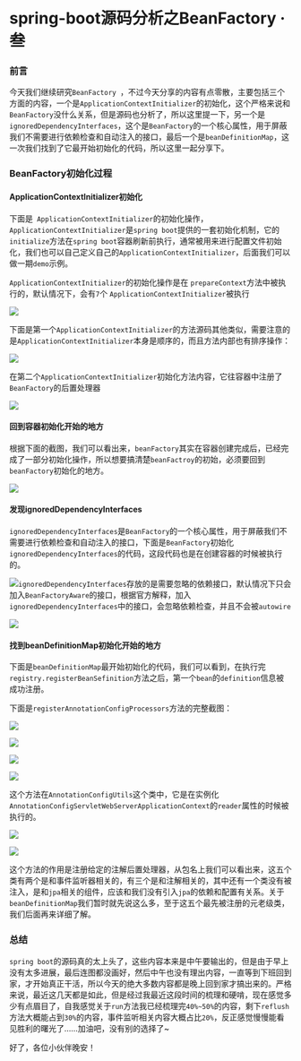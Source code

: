 # spring-boot源码分析之BeanFactory · 叁

### 前言

今天我们继续研究`BeanFactory `，不过今天分享的内容有点零散，主要包括三个方面的内容，一个是`ApplicationContextInitializer`的初始化，这个严格来说和`BeanFactory`没什么关系，但是源码也分析了，所以这里提一下，另一个是`ignoredDependencyInterfaces`，这个是`BeanFactory`的一个核心属性，用于屏蔽我们不需要进行依赖检查和自动注入的接口，最后一个是`beanDefinitionMap`，这一次我们找到了它最开始初始化的代码，所以这里一起分享下。

### BeanFactory初始化过程

#### ApplicationContextInitializer初始化

下面是` ApplicationContextInitializer`的初始化操作，`ApplicationContextInitializer`是`spring boot`提供的一套初始化机制，它的`initialize`方法在`spring boot`容器刷新前执行，通常被用来进行配置文件初始化，我们也可以自己定义自己的`ApplicationContextInitializer`，后面我们可以做一期`demo`示例。

`ApplicationContextInitializer`的初始化操作是在 `prepareContext`方法中被执行的，默认情况下，会有`7`个 `ApplicationContextInitializer`被执行

![](https://gitee.com/sysker/picBed/raw/master/images/20210906132331.png)

下面是第一个`ApplicationContextInitializer`的方法源码其他类似，需要注意的是`ApplicationContextInitializer`本身是顺序的，而且方法内部也有排序操作：

![](https://gitee.com/sysker/picBed/raw/master/images/20210906133135.png)

在第二个`ApplicationContextInitializer`初始化方法内容，它往容器中注册了`BeanFactory`的后置处理器

![](https://gitee.com/sysker/picBed/raw/master/images/20210906133753.png)

#### 回到容器初始化开始的地方

根据下面的截图，我们可以看出来，`beanFactory`其实在容器创建完成后，已经完成了一部分初始化操作，所以想要搞清楚`beanFactroy`的初始，必须要回到`beanFactory`初始化的地方。

![](https://gitee.com/sysker/picBed/raw/master/images/20210906131949.png)

#### 发现ignoredDependencyInterfaces

`ignoredDependencyInterfaces`是`BeanFactory`的一个核心属性，用于屏蔽我们不需要进行依赖检查和自动注入的接口，下面是`BeanFactory`初始化` ignoredDependencyInterfaces`的代码，这段代码也是在创建容器的时候被执行的。

![](https://gitee.com/sysker/picBed/raw/master/images/20210906134241.png)`ignoredDependencyInterfaces`存放的是需要忽略的依赖接口，默认情况下只会加入`BeanFactoryAware`的接口，根据官方解释，加入`ignoredDependencyInterfaces`中的接口，会忽略依赖检查，并且不会被`autowire`

![](https://gitee.com/sysker/picBed/raw/master/20210906213753.png)

#### 找到beanDefinitionMap初始化开始的地方

下面是`beanDefinitionMap`最开始初始化的代码，我们可以看到，在执行完`registry.registerBeanSefinition`方法之后，第一个`bean`的`definition`信息被成功注册。

下面是`registerAnnotationConfigProcessors`方法的完整截图：

![](https://gitee.com/sysker/picBed/raw/master/20210906211558.png)

![](https://gitee.com/sysker/picBed/raw/master/20210906211930.png)

![](https://gitee.com/sysker/picBed/raw/master/20210906212005.png)

![](https://gitee.com/sysker/picBed/raw/master/20210906212208.png)

这个方法在`AnnotationConfigUtils`这个类中，它是在实例化`AnnotationConfigServletWebServerApplicationContext`的`reader`属性的时候被执行的。

![](https://gitee.com/sysker/picBed/raw/master/20210906214657.png)

![](https://gitee.com/sysker/picBed/raw/master/20210906214742.png)

这个方法的作用是注册给定的注解后置处理器，从包名上我们可以看出来，这五个类有两个是和事件监听器相关的，有三个是和注解相关的，其中还有一个类没有被注入，是和`jpa`相关的组件，应该和我们没有引入`jpa`的依赖和配置有关系。关于`beanDefinitionMap`我们暂时就先说这么多，至于这五个最先被注册的元老级类，我们后面再来详细了解。

### 总结

`spring boot`的源码真的太上头了，这些内容本来是中午要输出的，但是由于早上没有太多进展，最后连图都没画好，然后中午也没有理出内容，一直等到下班回到家，才开始真正干活，所以今天的绝大多数内容都是晚上回到家才搞出来的。严格来说，最近这几天都是如此，但是经过我最近这段时间的梳理和硬啃，现在感觉多少有点眉目了，自我感觉关于`run`方法我已经梳理完`40%~50%`的内容，剩下`reflush`方法大概能占到`30%`的内容，事件监听相关内容大概占比`20%`，反正感觉慢慢能看见胜利的曙光了……加油吧，没有别的选择了~

好了，各位小伙伴晚安！

